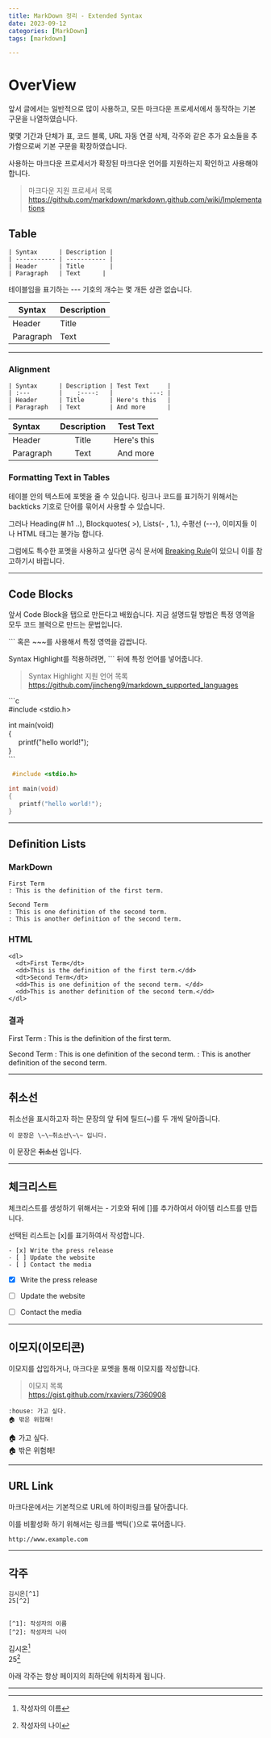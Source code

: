 ```yaml
---
title: MarkDown 정리 - Extended Syntax
date: 2023-09-12
categories: [MarkDown]
tags: [markdown]

---
```


# OverView

앞서 글에서는 일반적으로 많이 사용하고, 모든 마크다운 프로세서에서 동작하는  기본 구문을 나열하였습니다. 

몇몇 기간과 단체가 표, 코드 블록,  URL 자동 연결 삭제, 각주와 같은 추가 요소들을 추가함으로써 기본 구문을 확장하였습니다.

사용하는 마크다운 프로세서가 확장된 마크다운 언어를 지원하는지 확인하고 사용해야 합니다.

> 마크다운 지원 프로세서 목록 <br/>
> https://github.com/markdown/markdown.github.com/wiki/Implementations

## Table
```
| Syntax      | Description |
| ----------- | ----------- |
| Header      | Title       |
| Paragraph   | Text      |
```
테이블임을 표기하는 --- 기호의 개수는 몇 개든 상관 없습니다.

| Syntax      | Description |
| ----------- | ----------- |
| Header      | Title       |
| Paragraph   | Text        |


---
### Alignment
```
| Syntax      | Description | Test Text     |
| :---        |    :----:   |          ---: |
| Header      | Title       | Here's this   |
| Paragraph   | Text        | And more      |
```

| Syntax      | Description | Test Text     |
| :---        |    :----:   |          ---: |
| Header      | Title       | Here's this    |
| Paragraph   | Text        | And more      |


### Formatting Text in Tables
테이블 안의 텍스트에 포멧을 줄 수 있습니다. 링크나 코드를 표기하기 위해서는 backticks 기호로 단어를 묶어서 사용할 수 있습니다. 

그러나 Heading(# h1 ..), Blockquotes( \>), Lists(- , 1.), 수평선 (---), 이미지들 이나 HTML 태그는 불가능 합니다.

그럼에도 특수한 포멧을 사용하고 싶다면 공식 문서에 [Breaking Rule](https://www.markdownguide.org/hacks/#line-breaks-within-table-cells)이 있으니 이를 참고하기시 바랍니다.


---
## Code Blocks
앞서 Code Block을 탭으로 만든다고 배웠습니다.
지금 설명드릴 방법은 특정 영역을 모두 코드 블럭으로 만드는 문법입니다.

\`\`\` 혹은 \~\~\~를 사용해서 특정 영역을 감쌉니다.

Syntax Highlight를 적용하려면, \`\`\` 뒤에 특정 언어를 넣어줍니다.

> Syntax Highlight 지원 언어 목록<br/>
	https://github.com/jincheng9/markdown_supported_languages

 \`\`\`c<br/>
 #include \<stdio.h\><br/>

int main(void)<br/>
{<br/>
&nbsp;&nbsp;&nbsp;&nbsp;&nbsp;printf("hello world!");<br/>
}<br/>
 \`\`\`

```c
 #include <stdio.h>

int main(void)
{
   printf("hello world!");
}
```

---

## Definition Lists
### MarkDown
```
First Term
: This is the definition of the first term.

Second Term
: This is one definition of the second term.
: This is another definition of the second term.
```

### HTML
```
<dl>
  <dt>First Term</dt>
  <dd>This is the definition of the first term.</dd>
  <dt>Second Term</dt>
  <dd>This is one definition of the second term. </dd>
  <dd>This is another definition of the second term.</dd>
</dl>

```
### 결과

First Term
: This is the definition of the first term.

Second Term
: This is one definition of the second term.
: This is another definition of the second term.

---

## 취소선
취소선을 표시하고자 하는 문장의 앞 뒤에 틸드(~)를 두 개씩 달아줍니다.

	이 문장은 \~\~취소선\~\~ 입니다.

이 문장은 ~~취소선~~ 입니다.

---

## 체크리스트
체크리스트를 생성하기 위해서는 - 기호와 뒤에 []를 추가하여서 아이템 리스트를 만듭니다.

선택된 리스트는 [x]를 표기하여서 작성합니다.
```
- [x] Write the press release
- [ ] Update the website
- [ ] Contact the media
```
- [x] Write the press release
- [ ] Update the website
- [ ] Contact the media


___

## 이모지(이모티콘)
이모지를 삽입하거나, 마크다운 포멧을 통해 이모지를 작성합니다.

> 이모지 목록 <br/>
> https://gist.github.com/rxaviers/7360908

```
:house: 가고 싶다.
🏠 밖은 위험해!
```
🏠 가고 싶다.<br/>
🏠 밖은 위험해!

---

## URL Link

마크다운에서는 기본적으로 URL에 하이퍼링크를 달아줍니다.

이를 비활성화 하기 위해서는 링크를 백틱(\`)으로 묶어줍니다.

`http://www.example.com`


___
## 각주
```
김시온[^1]
25[^2]


[^1]: 작성자의 이름
[^2]: 작성자의 나이

```

김시온[^1] <br/>
25[^2]


아래 각주는 항상 페이지의 최하단에 위치하게 됩니다.

[^1]: 작성자의 이름
[^2]: 작성자의 나이


---
